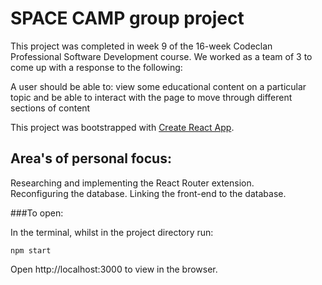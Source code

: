 # SPACE CAMP group project

This project was completed in week 9 of the 16-week Codeclan Professional Software Development course.
We worked as a team of 3 to come up with a response to the following:

A user should be able to:
  view some educational content on a particular topic and 
  be able to interact with the page to move through different sections of content

This project was bootstrapped with [Create React App](https://github.com/facebook/create-react-app).

## Area's of personal focus:
Researching and implementing the React Router extension.  
Reconfiguring the database.
Linking the front-end to the database.

###To open:

In the terminal, whilst in the project directory run:

`npm start`

Open http://localhost:3000 to view in the browser.



